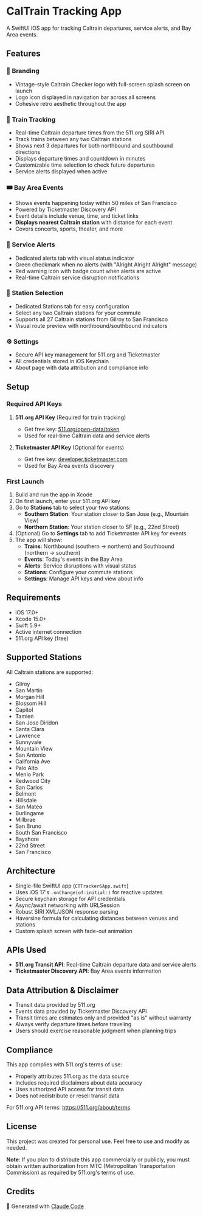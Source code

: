 # CalTrain Tracking App

A SwiftUI iOS app for tracking Caltrain departures, service alerts, and Bay Area events.

## Features

### 🎨 Branding
- Vintage-style Caltrain Checker logo with full-screen splash screen on launch
- Logo icon displayed in navigation bar across all screens
- Cohesive retro aesthetic throughout the app

### 🚂 Train Tracking
- Real-time Caltrain departure times from the 511.org SIRI API
- Track trains between any two Caltrain stations
- Shows next 3 departures for both northbound and southbound directions
- Displays departure times and countdown in minutes
- Customizable time selection to check future departures
- Service alerts displayed when active

### 🎟️ Bay Area Events
- Shows events happening today within 50 miles of San Francisco
- Powered by Ticketmaster Discovery API
- Event details include venue, time, and ticket links
- **Displays nearest Caltrain station** with distance for each event
- Covers concerts, sports, theater, and more

### 🚨 Service Alerts
- Dedicated alerts tab with visual status indicator
- Green checkmark when no alerts (with "Alright Alright Alright" message)
- Red warning icon with badge count when alerts are active
- Real-time Caltrain service disruption notifications

### 📍 Station Selection
- Dedicated Stations tab for easy configuration
- Select any two Caltrain stations for your commute
- Supports all 27 Caltrain stations from Gilroy to San Francisco
- Visual route preview with northbound/southbound indicators

### ⚙️ Settings
- Secure API key management for 511.org and Ticketmaster
- All credentials stored in iOS Keychain
- About page with data attribution and compliance info

## Setup

### Required API Keys

1. **511.org API Key** (Required for train tracking)
   - Get free key: [511.org/open-data/token](https://511.org/open-data/token)
   - Used for real-time Caltrain data and service alerts

2. **Ticketmaster API Key** (Optional for events)
   - Get free key: [developer.ticketmaster.com](https://developer.ticketmaster.com)
   - Used for Bay Area events discovery

### First Launch

1. Build and run the app in Xcode
2. On first launch, enter your 511.org API key
3. Go to **Stations** tab to select your two stations:
   - **Southern Station**: Your station closer to San Jose (e.g., Mountain View)
   - **Northern Station**: Your station closer to SF (e.g., 22nd Street)
4. (Optional) Go to **Settings** tab to add Ticketmaster API key for events
5. The app will show:
   - **Trains**: Northbound (southern → northern) and Southbound (northern → southern)
   - **Events**: Today's events in the Bay Area
   - **Alerts**: Service disruptions with visual status
   - **Stations**: Configure your commute stations
   - **Settings**: Manage API keys and view about info

## Requirements

- iOS 17.0+
- Xcode 15.0+
- Swift 5.9+
- Active internet connection
- 511.org API key (free)

## Supported Stations

All Caltrain stations are supported:
- Gilroy
- San Martin
- Morgan Hill
- Blossom Hill
- Capitol
- Tamien
- San Jose Diridon
- Santa Clara
- Lawrence
- Sunnyvale
- Mountain View
- San Antonio
- California Ave
- Palo Alto
- Menlo Park
- Redwood City
- San Carlos
- Belmont
- Hillsdale
- San Mateo
- Burlingame
- Millbrae
- San Bruno
- South San Francisco
- Bayshore
- 22nd Street
- San Francisco

## Architecture

- Single-file SwiftUI app (`CTTracker6App.swift`)
- Uses iOS 17's `.onChange(of:initial:)` for reactive updates
- Secure keychain storage for API credentials
- Async/await networking with URLSession
- Robust SIRI XML/JSON response parsing
- Haversine formula for calculating distances between venues and stations
- Custom splash screen with fade-out animation

## APIs Used

- **511.org Transit API**: Real-time Caltrain departure data and service alerts
- **Ticketmaster Discovery API**: Bay Area events information

## Data Attribution & Disclaimer

- Transit data provided by 511.org
- Events data provided by Ticketmaster Discovery API
- Transit times are estimates only and provided "as is" without warranty
- Always verify departure times before traveling
- Users should exercise reasonable judgment when planning trips

## Compliance

This app complies with 511.org's terms of use:
- Properly attributes 511.org as the data source
- Includes required disclaimers about data accuracy
- Uses authorized API access for transit data
- Does not redistribute or resell transit data

For 511.org API terms: https://511.org/about/terms

## License

This project was created for personal use. Feel free to use and modify as needed.

**Note**: If you plan to distribute this app commercially or publicly, you must obtain written authorization from MTC (Metropolitan Transportation Commission) as required by 511.org's terms of use.

## Credits

🤖 Generated with [Claude Code](https://claude.com/claude-code)
